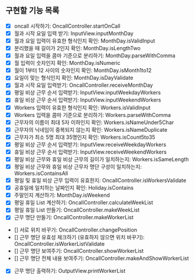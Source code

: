 ## 구현할 기능 목록

- [X] oncall 시작하기: OncallController.startOnCall
- [X] 월과 시작 요일 입력 받기: InputView.inputMonthDay
- [X] 월과 요일 입력이 유효한 형식인지 확인: MonthDay.isValidInput
- [X] 분리했을 때 길이가 2인지 확인: MonthDay.isLengthTwo
- [X] 월과 요일 입력을 콤마 기준으로 분리하기: MonthDay.parseWithComma
- [X] 월 입력이 숫자인지 확인: MonthDay.isNumeric
- [X] 월이 1부터 12 사이의 숫자인지 확인: MonthDay.isMonth1to12
- [X] 요일이 맞는 형식인지 확인: MonthDay.isDayValidate
- [X] 월과 시작 요일 입력받기: OncallController.receiveMonthDay
- [X] 평일 비상 근무 순서 입력받기: InputView.inputWeekdayWorkers
- [X] 휴일 비상 근무 순서 입력받기: InputView.inputWeekendWorkers
- [X] Workers 입력이 유효한 형식인지 확인: Workers.isValidInput
- [X] Workers 입력을 콤마 기준으로 분리하기: Workers.parseWithComma
- [X] 근무자의 이름이 최대 5자 이하인지 확인: Workers.isNameUnder5Char
- [X] 근무자의 닉네임이 중복되지 않는지 확인: Workers.isNameDuplicate
- [X] 근무자가 최소 5명 최대 35명인지 확인: Workers.isCount5to35
- [X] 평일 비상 근무 순서 입력받기: InputView.receiveWeekdayWorkers
- [X] 휴일 비상 근무 순서 입력받기: InputView.receiveWeekendWorkers
- [X] 평일 비상 근무와 휴일 비상 근무의 길이가 일치하는지: Workers.isSameLength
- [X] 평일 비상 근무와 휴일 비상 근무자 명단 구성이 일치하는지: Workers.isContainsAll
- [X] 평일 및 휴일 비상 근무 입력이 유효한지: OncallController.isWorkersValidate
- [X] 공휴일에 일치하는 날짜인지 확인: Holiday.isContains
- [X] 주말인지 계산하기: MonthDay.isWeekend
- [X] 평일 휴일 List 계산하기: OncallController.calculateWeekList
- [X] 평일 휴일 List 만들기: OncallController.makeWeekList
- [X] 근무 명단 만들기: OncallController.makeWorkerList
- [] 서로 위치 바꾸기: OncallController.changePosition
- [] 근무 명단 유효성 체크하기 (유효하지 않으면 위치 바꾸기): OncallController.isWorkerListValidate
- [] 근무 명단 보여주기: OncallController.showWorkerList
- [] 근무 명단 전체 내용 보여주기: OncallController.makeAndShowWorkerList
- [X] 근무 명단 출력하기: OutputView.printWorkerList